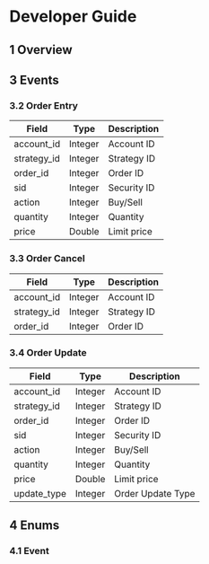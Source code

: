 # Developer Guide

## 1 Overview



## 3 Events


### 3.2 Order Entry
|Field|Type|Description|
|---|---|---|
|account_id|Integer|Account ID|
|strategy_id|Integer|Strategy ID|
|order_id|Integer|Order ID|
|sid|Integer|Security ID|
|action|Integer|Buy/Sell|
|quantity|Integer|Quantity|
|price|Double|Limit price|

### 3.3 Order Cancel
|Field|Type|Description|
|---|---|---|
|account_id|Integer|Account ID|
|strategy_id|Integer|Strategy ID|
|order_id|Integer|Order ID|

### 3.4 Order Update
|Field|Type|Description|
|---|---|---|
|account_id|Integer|Account ID|
|strategy_id|Integer|Strategy ID|
|order_id|Integer|Order ID|
|sid|Integer|Security ID|
|action|Integer|Buy/Sell|
|quantity|Integer|Quantity|
|price|Double|Limit price|
|update_type|Integer|Order Update Type|



## 4 Enums

### 4.1 Event 
<!--stackedit_data:
eyJoaXN0b3J5IjpbNTIzNTYyOTQyLC0xMjU1OTcwNTkwXX0=
-->